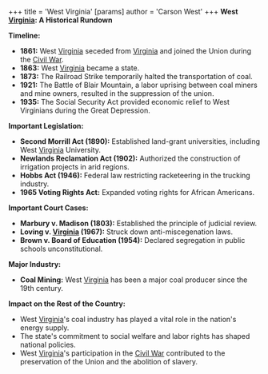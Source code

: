 +++
 title = 'West Virginia'
[params]
	author = 'Carson West'
+++
**West [Virginia](./../virginia/): A Historical Rundown**

**Timeline:**

* **1861:** West [Virginia](./../virginia/) seceded from [Virginia](./../virginia/) and joined the Union during the [Civil War](./../civil-war/).
* **1863:** West [Virginia](./../virginia/) became a state.
* **1873:** The Railroad Strike temporarily halted the transportation of coal.
* **1921:** The Battle of Blair Mountain, a labor uprising between coal miners and mine owners, resulted in the suppression of the union.
* **1935:** The Social Security Act provided economic relief to West Virginians during the Great Depression.

**Important Legislation:**

* **Second Morrill Act (1890):** Established land-grant universities, including West [Virginia](./../virginia/) University.
* **Newlands Reclamation Act (1902):** Authorized the construction of irrigation projects in arid regions.
* **Hobbs Act (1946):** Federal law restricting racketeering in the trucking industry.
* **1965 Voting Rights Act:** Expanded voting rights for African Americans.

**Important Court Cases:**

* **Marbury v. Madison (1803):** Established the principle of judicial review.
* **Loving v. [Virginia](./../virginia/) (1967):** Struck down anti-miscegenation laws.
* **Brown v. Board of Education (1954):** Declared segregation in public schools unconstitutional.

**Major Industry:**

* **Coal Mining:** West [Virginia](./../virginia/) has been a major coal producer since the 19th century.

**Impact on the Rest of the Country:**

* West [Virginia](./../virginia/)'s coal industry has played a vital role in the nation's energy supply.
* The state's commitment to social welfare and labor rights has shaped national policies.
* West [Virginia](./../virginia/)'s participation in the [Civil War](./../civil-war/) contributed to the preservation of the Union and the abolition of slavery.